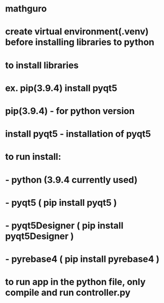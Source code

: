 # mathguro

# create virtual environment(.venv) before installing libraries to python

# to install libraries
# ex. pip(3.9.4) install pyqt5
# pip(3.9.4) - for python version
# install pyqt5 - installation of pyqt5

# to run install:
# - python (3.9.4 currently used) 
# - pyqt5   ( pip install pyqt5 ) 
# - pyqt5Designer ( pip install pyqt5Designer )
# - pyrebase4 ( pip install pyrebase4 )

# to run app in the python file, only compile and run controller.py
